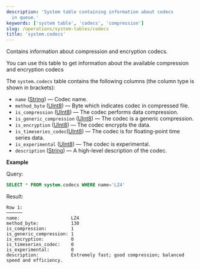 ```yaml
---
description: 'System table containing information about codecs
  in queue.'
keywords: ['system table', 'codecs', 'compression']
slug: /operations/system-tables/codecs
title: 'system.codecs'
---
```


Contains information about compression and encryption codecs.

You can use this table to get information about the available compression and encryption codecs

The `system.codecs` table contains the following columns (the column type is shown in brackets):

- `name` ([String](../../sql-reference/data-types/string.md)) — Codec name.
- `method_byte` ([UInt8](/sql-reference/data-types/int-uint#integer-ranges)) — Byte which indicates codec in compressed file.
- `is_compression` ([UInt8](/sql-reference/data-types/int-uint#integer-ranges)) — The codec performs data compression.
- `is_generic_compression` ([UInt8](/sql-reference/data-types/int-uint#integer-ranges)) — The codec is a generic compression.
- `is_encryption` ([UInt8](/sql-reference/data-types/int-uint#integer-ranges)) — The codec encrypts the data.
- `is_timeseries_codec`([UInt8](/sql-reference/data-types/int-uint#integer-ranges)) — The codec is for floating-point time series data.
- `is_experimental` ([UInt8](/sql-reference/data-types/int-uint#integer-ranges)) — The codec is experimental.
- `description` ([String](../../sql-reference/data-types/string.md)) — A high-level description of the codec.

**Example**

Query:

```sql
SELECT * FROM system.codecs WHERE name='LZ4'
```

Result:

```text
Row 1:
──────
name:                   LZ4
method_byte:            130
is_compression:         1
is_generic_compression: 1
is_encryption:          0
is_timeseries_codec:    0
is_experimental:        0
description:            Extremely fast; good compression; balanced speed and efficiency.
```
